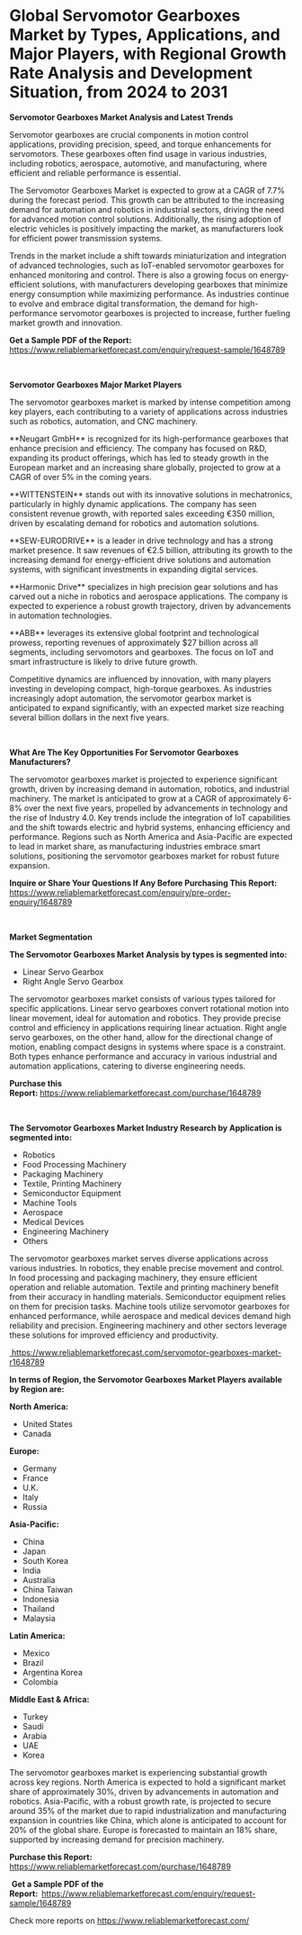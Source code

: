 <p><h1>Global Servomotor Gearboxes Market by Types, Applications, and Major Players, with Regional Growth Rate Analysis and Development Situation, from 2024 to 2031</h1></p><p><strong>Servomotor Gearboxes Market Analysis and Latest Trends</strong></p>
<p><p>Servomotor gearboxes are crucial components in motion control applications, providing precision, speed, and torque enhancements for servomotors. These gearboxes often find usage in various industries, including robotics, aerospace, automotive, and manufacturing, where efficient and reliable performance is essential.</p><p>The Servomotor Gearboxes Market is expected to grow at a CAGR of 7.7% during the forecast period. This growth can be attributed to the increasing demand for automation and robotics in industrial sectors, driving the need for advanced motion control solutions. Additionally, the rising adoption of electric vehicles is positively impacting the market, as manufacturers look for efficient power transmission systems.</p><p>Trends in the market include a shift towards miniaturization and integration of advanced technologies, such as IoT-enabled servomotor gearboxes for enhanced monitoring and control. There is also a growing focus on energy-efficient solutions, with manufacturers developing gearboxes that minimize energy consumption while maximizing performance. As industries continue to evolve and embrace digital transformation, the demand for high-performance servomotor gearboxes is projected to increase, further fueling market growth and innovation.</p></p>
<p><strong>Get a Sample PDF of the Report:&nbsp;</strong> <a href="https://www.reliablemarketforecast.com/enquiry/request-sample/1648789?utm_campaign=1832&utm_medium=2&utm_source=Github&utm_content=ia&utm_term=29122024&utm_id=servomotor-gearboxes">https://www.reliablemarketforecast.com/enquiry/request-sample/1648789</a></p>
<p>&nbsp;</p>
<p><strong>Servomotor Gearboxes Major Market Players</strong></p>
<p><p>The servomotor gearboxes market is marked by intense competition among key players, each contributing to a variety of applications across industries such as robotics, automation, and CNC machinery. </p><p>**Neugart GmbH** is recognized for its high-performance gearboxes that enhance precision and efficiency. The company has focused on R&D, expanding its product offerings, which has led to steady growth in the European market and an increasing share globally, projected to grow at a CAGR of over 5% in the coming years.</p><p>**WITTENSTEIN** stands out with its innovative solutions in mechatronics, particularly in highly dynamic applications. The company has seen consistent revenue growth, with reported sales exceeding €350 million, driven by escalating demand for robotics and automation solutions.</p><p>**SEW-EURODRIVE** is a leader in drive technology and has a strong market presence. It saw revenues of €2.5 billion, attributing its growth to the increasing demand for energy-efficient drive solutions and automation systems, with significant investments in expanding digital services.</p><p>**Harmonic Drive** specializes in high precision gear solutions and has carved out a niche in robotics and aerospace applications. The company is expected to experience a robust growth trajectory, driven by advancements in automation technologies.</p><p>**ABB** leverages its extensive global footprint and technological prowess, reporting revenues of approximately $27 billion across all segments, including servomotors and gearboxes. The focus on IoT and smart infrastructure is likely to drive future growth.</p><p>Competitive dynamics are influenced by innovation, with many players investing in developing compact, high-torque gearboxes. As industries increasingly adopt automation, the servomotor gearbox market is anticipated to expand significantly, with an expected market size reaching several billion dollars in the next five years.</p></p>
<p>&nbsp;</p>
<p><strong>What Are The Key Opportunities For Servomotor Gearboxes Manufacturers?</strong></p>
<p><p>The servomotor gearboxes market is projected to experience significant growth, driven by increasing demand in automation, robotics, and industrial machinery. The market is anticipated to grow at a CAGR of approximately 6-8% over the next five years, propelled by advancements in technology and the rise of Industry 4.0. Key trends include the integration of IoT capabilities and the shift towards electric and hybrid systems, enhancing efficiency and performance. Regions such as North America and Asia-Pacific are expected to lead in market share, as manufacturing industries embrace smart solutions, positioning the servomotor gearboxes market for robust future expansion.</p></p>
<p><strong>Inquire or Share Your Questions If Any Before Purchasing This Report:</strong> <a href="https://www.reliablemarketforecast.com/enquiry/pre-order-enquiry/1648789?utm_campaign=1832&utm_medium=2&utm_source=Github&utm_content=ia&utm_term=29122024&utm_id=servomotor-gearboxes">https://www.reliablemarketforecast.com/enquiry/pre-order-enquiry/1648789</a></p>
<p>&nbsp;</p>
<p><strong>Market Segmentation</strong></p>
<p><strong>The Servomotor Gearboxes Market Analysis by types is segmented into:</strong></p>
<p><ul><li>Linear Servo Gearbox</li><li>Right Angle Servo Gearbox</li></ul></p>
<p><p>The servomotor gearboxes market consists of various types tailored for specific applications. Linear servo gearboxes convert rotational motion into linear movement, ideal for automation and robotics. They provide precise control and efficiency in applications requiring linear actuation. Right angle servo gearboxes, on the other hand, allow for the directional change of motion, enabling compact designs in systems where space is a constraint. Both types enhance performance and accuracy in various industrial and automation applications, catering to diverse engineering needs.</p></p>
<p><strong>Purchase this Report:&nbsp;</strong><a href="https://www.reliablemarketforecast.com/purchase/1648789?utm_campaign=1832&utm_medium=2&utm_source=Github&utm_content=ia&utm_term=29122024&utm_id=servomotor-gearboxes">https://www.reliablemarketforecast.com/purchase/1648789</a></p>
<p>&nbsp;</p>
<p><strong>The Servomotor Gearboxes Market Industry Research by Application is segmented into:</strong></p>
<p><ul><li>Robotics</li><li>Food Processing Machinery</li><li>Packaging Machinery</li><li>Textile, Printing Machinery</li><li>Semiconductor Equipment</li><li>Machine Tools</li><li>Aerospace</li><li>Medical Devices</li><li>Engineering Machinery</li><li>Others</li></ul></p>
<p><p>The servomotor gearboxes market serves diverse applications across various industries. In robotics, they enable precise movement and control. In food processing and packaging machinery, they ensure efficient operation and reliable automation. Textile and printing machinery benefit from their accuracy in handling materials. Semiconductor equipment relies on them for precision tasks. Machine tools utilize servomotor gearboxes for enhanced performance, while aerospace and medical devices demand high reliability and precision. Engineering machinery and other sectors leverage these solutions for improved efficiency and productivity.</p></p>
<p><a href="https://www.reliablemarketforecast.com/servomotor-gearboxes-market-r1648789?utm_campaign=1832&utm_medium=2&utm_source=Github&utm_content=ia&utm_term=29122024&utm_id=servomotor-gearboxes">&nbsp;https://www.reliablemarketforecast.com/servomotor-gearboxes-market-r1648789</a></p>
<p><strong>In terms of Region, the Servomotor Gearboxes Market Players available by Region are:</strong></p>
<p>
    <p> <strong> North America: </strong>
        <ul>
            <li>United States</li>
            <li>Canada</li>
        </ul>
        </p> 
    <p> <strong> Europe: </strong>
        <ul>
            <li>Germany</li>
            <li>France</li>
            <li>U.K.</li>
            <li>Italy</li>
            <li>Russia</li>
        </ul>
        </p> 
    <p> <strong> Asia-Pacific: </strong>
        <ul>
            <li>China</li>
            <li>Japan</li>
            <li>South Korea</li>
            <li>India</li>
            <li>Australia</li>
            <li>China Taiwan</li>
            <li>Indonesia</li>
            <li>Thailand</li>
            <li>Malaysia</li>
        </ul>
        </p> 
    <p> <strong> Latin America: </strong>
        <ul>
            <li>Mexico</li>
            <li>Brazil</li>
            <li>Argentina Korea</li>
            <li>Colombia</li>
        </ul>
        </p> 
    <p> <strong> Middle East & Africa: </strong>
        <ul>
            <li>Turkey</li>
            <li>Saudi</li>
            <li>Arabia</li>
            <li>UAE</li>
            <li>Korea</li>
        </ul>
    </p>
    </p>
<p><p>The servomotor gearboxes market is experiencing substantial growth across key regions. North America is expected to hold a significant market share of approximately 30%, driven by advancements in automation and robotics. Asia-Pacific, with a robust growth rate, is projected to secure around 35% of the market due to rapid industrialization and manufacturing expansion in countries like China, which alone is anticipated to account for 20% of the global share. Europe is forecasted to maintain an 18% share, supported by increasing demand for precision machinery.</p></p>
<p><strong>Purchase this Report: </strong><a href="https://www.reliablemarketforecast.com/purchase/1648789?utm_campaign=1832&utm_medium=2&utm_source=Github&utm_content=ia&utm_term=29122024&utm_id=servomotor-gearboxes">https://www.reliablemarketforecast.com/purchase/1648789</a></p>
<p>&nbsp;<strong>Get a Sample PDF of the Report:&nbsp;&nbsp;</strong><a href="https://www.reliablemarketforecast.com/enquiry/request-sample/1648789?utm_campaign=1832&utm_medium=2&utm_source=Github&utm_content=ia&utm_term=29122024&utm_id=servomotor-gearboxes">https://www.reliablemarketforecast.com/enquiry/request-sample/1648789</a></p>
<p><strong></strong></p>
<p>Check more reports on <a href="https://www.reliablemarketforecast.com/?utm_campaign=1832&utm_medium=2&utm_source=Github&utm_content=ia&utm_term=29122024&utm_id=servomotor-gearboxes">https://www.reliablemarketforecast.com/</a></p>